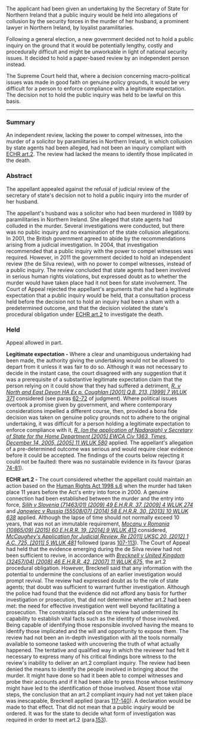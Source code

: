 The applicant had been given an undertaking by the Secretary of State for Northern Ireland that a public inquiry would be held into allegations of collusion by the security forces in the murder of her husband, a prominent lawyer in Northern Ireland, by loyalist paramilitaries.

Following a general election, a new government decided not to hold a public inquiry on the ground that it would be potentially lengthy, costly and procedurally difficult and might be unworkable in light of national security issues. It decided to hold a paper-based review by an independent person instead.

The Supreme Court held that, where a decision concerning macro-political issues was made in good faith on genuine policy grounds, it would be very difficult for a person to enforce compliance with a legitimate expectation. The decision not to hold the public inquiry was held to be lawful on this basis.

---

### Summary

An independent review, lacking the power to compel witnesses, into the murder of a solicitor by paramilitaries in Northern Ireland, in which collusion by state agents had been alleged, had not been an inquiry compliant with [ECHR art.2](https://uk.westlaw.com/Document/I1B58031DEC86485FA3AEEFBD8980CD10/View/FullText.html?originationContext=document&transitionType=DocumentItem&ppcid=08eee0d6244240c991fc05e28b1531b2&contextData=(sc.Default)). The review had lacked the means to identify those implicated in the death.

### Abstract

The appellant appealed against the refusal of judicial review of the secretary of state's decision not to hold a public inquiry into the murder of her husband.

The appellant's husband was a solicitor who had been murdered in 1989 by paramilitaries in Northern Ireland. She alleged that state agents had colluded in the murder. Several investigations were conducted, but there was no public inquiry and no examination of the state collusion allegations. In 2001, the British government agreed to abide by the recommendations arising from a judicial investigation. In 2004, that investigation recommended that a public inquiry with the power to compel witnesses was required. However, in 2011 the government decided to hold an independent review (the de Silva review), with no power to compel witnesses, instead of a public inquiry. The review concluded that state agents had been involved in serious human rights violations, but expressed doubt as to whether the murder would have taken place had it not been for state involvement. The Court of Appeal rejected the appellant's arguments that she had a legitimate expectation that a public inquiry would be held, that a consultation process held before the decision not to hold an inquiry had been a sham with a predetermined outcome, and that the decision violated the state's procedural obligation under [ECHR art.2](https://uk.westlaw.com/Document/I1B58031DEC86485FA3AEEFBD8980CD10/View/FullText.html?originationContext=document&transitionType=DocumentItem&ppcid=08eee0d6244240c991fc05e28b1531b2&contextData=(sc.Default)) to investigate the death.

### Held

Appeal allowed in part.

**Legitimate expectation -** Where a clear and unambiguous undertaking had been made, the authority giving the undertaking would not be allowed to depart from it unless it was fair to do so. Although it was not necessary to decide in the instant case, the court disagreed with any suggestion that it was a prerequisite of a substantive legitimate expectation claim that the person relying on it could show that they had suffered a detriment, _[R. v North and East Devon HA Ex p. Coughlan [2001] Q.B. 213, [1999] 7 WLUK 371](https://uk.westlaw.com/Document/I5B8B1FC0E42811DA8FC2A0F0355337E9/View/FullText.html?originationContext=document&transitionType=DocumentItem&ppcid=08eee0d6244240c991fc05e28b1531b2&contextData=(sc.Default))_ considered (see paras [62-72](javascript:void(0); "View judgment paragraphs") of judgment). Where political issues overtook a promise given by government, and where contemporary considerations impelled a different course, then, provided a bona fide decision was taken on genuine policy grounds not to adhere to the original undertaking, it was difficult for a person holding a legitimate expectation to enforce compliance with it, _[R. (on the application of Nadarajah) v Secretary of State for the Home Department [2005] EWCA Civ 1363, Times, December 14, 2005, [2005] 11 WLUK 580](https://uk.westlaw.com/Document/I7E78C640E42811DA8FC2A0F0355337E9/View/FullText.html?originationContext=document&transitionType=DocumentItem&ppcid=08eee0d6244240c991fc05e28b1531b2&contextData=(sc.Default))_ applied. The appellant's allegation of a pre-determined outcome was serious and would require clear evidence before it could be accepted. The findings of the courts below rejecting it could not be faulted: there was no sustainable evidence in its favour (paras [74-81](javascript:void(0); "View judgment paragraphs")).

**ECHR art.2 -** The court considered whether the appellant could maintain an action based on the [Human Rights Act 1998 s.6](https://uk.westlaw.com/Document/I2B278DA1E45011DA8D70A0E70A78ED65/View/FullText.html?originationContext=document&transitionType=DocumentItem&ppcid=08eee0d6244240c991fc05e28b1531b2&contextData=(sc.Default)) when the murder had taken place 11 years before the Act's entry into force in 2000. A genuine connection had been established between the murder and the entry into force, _[Silih v Slovenia (71463/01) (2009) 49 E.H.R.R. 37, [2009] 4 WLUK 274](https://uk.westlaw.com/Document/I967874B0B93711DE9D75CCA7968CE3E6/View/FullText.html?originationContext=document&transitionType=DocumentItem&ppcid=08eee0d6244240c991fc05e28b1531b2&contextData=(sc.Default))_ and _[Janowiec v Russia (55508/07) (2014) 58 E.H.R.R. 30, [2013] 10 WLUK 638](https://uk.westlaw.com/Document/ICD4E3680BBFA11E38AE0E8224CAFEDC2/View/FullText.html?originationContext=document&transitionType=DocumentItem&ppcid=08eee0d6244240c991fc05e28b1531b2&contextData=(sc.Default))_ applied. Although the lapse of time should not normally exceed 10 years, that was not an immutable requirement, _[Mocanu v Romania (10865/09) (2015) 60 E.H.R.R. 19, [2014] 9 WLUK 413](https://uk.westlaw.com/Document/I05B7C120CD9411E4B0C3859E0D2BAB5E/View/FullText.html?originationContext=document&transitionType=DocumentItem&ppcid=08eee0d6244240c991fc05e28b1531b2&contextData=(sc.Default))_ considered, _[McCaughey's Application for Judicial Review, Re [2011] UKSC 20, [2012] 1 A.C. 725, [2011] 5 WLUK 481](https://uk.westlaw.com/Document/I7413DA8081A511E087319DC25C5947A9/View/FullText.html?originationContext=document&transitionType=DocumentItem&ppcid=08eee0d6244240c991fc05e28b1531b2&contextData=(sc.Default))_ followed (paras [107-113](javascript:void(0); "View judgment paragraphs")). The Court of Appeal had held that the evidence emerging during the de Silva review had not been sufficient to revive, in accordance with _[Brecknell v United Kingdom (32457/04) (2008) 46 E.H.R.R. 42, [2007] 11 WLUK 675](https://uk.westlaw.com/Document/IC553D860A55211DCA8E9CBAE832EBB63/View/FullText.html?originationContext=document&transitionType=DocumentItem&ppcid=08eee0d6244240c991fc05e28b1531b2&contextData=(sc.Default))_, the art.2 procedural obligation. However, Brecknell said that any information with the potential to undermine the conclusions of an earlier investigation would prompt revival. The review had expressed doubt as to the role of state agents; that doubt was sufficient to warrant further investigation. Although the police had found that the evidence did not afford any basis for further investigation or prosecution, that did not determine whether art.2 had been met: the need for effective investigation went well beyond facilitating a prosecution. The constraints placed on the review had undermined its capability to establish vital facts such as the identity of those involved. Being capable of identifying those responsible involved having the means to identify those implicated and the will and opportunity to expose them. The review had not been an in-depth investigation with all the tools normally available to someone tasked with uncovering the truth of what actually happened. The tentative and qualified way in which the reviewer had felt it necessary to express many of his critical findings bore witness to the review's inability to deliver an art.2 compliant inquiry. The review had been denied the means to identify the people involved in bringing about the murder. It might have done so had it been able to compel witnesses and probe their accounts and if it had been able to press those whose testimony might have led to the identification of those involved. Absent those vital steps, the conclusion that an art.2 compliant inquiry had not yet taken place was inescapable, Brecknell applied (paras [117-140](javascript:void(0); "View judgment paragraphs")). A declaration would be made to that effect. That did not mean that a public inquiry would be ordered. It was for the state to decide what form of investigation was required in order to meet art.2 (para.[153](javascript:void(0); "View judgment paragraphs")).
